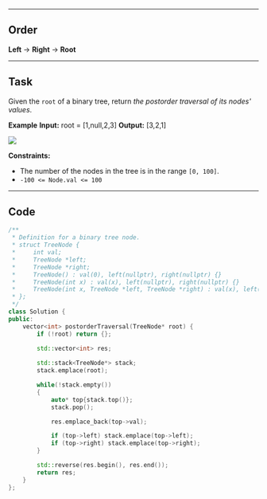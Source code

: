 ___
## Order

**Left** -> **Right** -> **Root**
___
## Task
Given the `root` of a binary tree, return _the postorder traversal of its nodes' values_.

**Example**
**Input:** root = [1,null,2,3]
**Output:** [3,2,1]

![](https://assets.leetcode.com/uploads/2024/08/29/screenshot-2024-08-29-202743.png)

**Constraints:**
- The number of the nodes in the tree is in the range `[0, 100]`.
- `-100 <= Node.val <= 100`

___
## Code
```cpp
/**
 * Definition for a binary tree node.
 * struct TreeNode {
 *     int val;
 *     TreeNode *left;
 *     TreeNode *right;
 *     TreeNode() : val(0), left(nullptr), right(nullptr) {}
 *     TreeNode(int x) : val(x), left(nullptr), right(nullptr) {}
 *     TreeNode(int x, TreeNode *left, TreeNode *right) : val(x), left(left), right(right) {}
 * };
 */
class Solution {
public:
    vector<int> postorderTraversal(TreeNode* root) {
        if (!root) return {};
        
        std::vector<int> res;

        std::stack<TreeNode*> stack;
        stack.emplace(root);

        while(!stack.empty())
        {
            auto* top{stack.top()};
            stack.pop();

            res.emplace_back(top->val);

            if (top->left) stack.emplace(top->left);
            if (top->right) stack.emplace(top->right);
        }

        std::reverse(res.begin(), res.end());
        return res;
    }
};
```